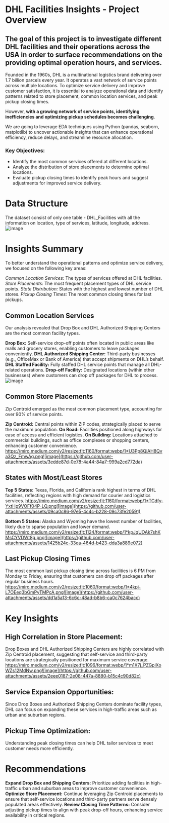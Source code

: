 # DHL Facilities Insights - Project Overview

## The goal of this project is to investigate different DHL facilities and their operations across the USA in order to surface recommendations on the providing optimal operation hours, and services.

Founded in the 1960s, DHL is a multinational logistics brand delivering over 1.7 billion parcels every year. It operates a vast network of service points across multiple locations. To optimize service delivery and improve customer satisfaction, it is essential to analyze operational data and identify patterns related to store placement, common location services, and peak pickup closing times.

However, **with a growing network of service points, identifying inefficiencies and optimizing pickup schedules becomes challenging**. 

We are going to leverage EDA techniques using Python (pandas, seaborn, matplotlib) to uncover actionable insights that can enhance operational efficiency, reduce delays, and streamline resource allocation.

### Key Objectives:

- Identify the most common services offered at different locations.
- Analyze the distribution of store placements to determine optimal locations.
- Evaluate pickup closing times to identify peak hours and suggest adjustments for improved service delivery.


# Data Structure
The dataset consist of only one table - DHL_Facilities with all the information on location, type of services, latitude, longitude, address. 
![image](https://github.com/user-attachments/assets/1cb3b5d0-6c69-4d29-aeb5-577960f7d5b7)


# Insights Summary

To better understand the operational patterns and optimize service delivery, we focused on the following key areas:

*Common Location Services:* The types of services offered at DHL facilities.
*Store Placements:* The most frequent placement types of DHL service points.
*State Distribution:* States with the highest and lowest number of DHL stores.
*Pickup Closing Times:* The most common closing times for last pickups.

## Common Location Services
Our analysis revealed that Drop Box and DHL Authorized Shipping Centers are the most common facility types.

**Drop Box:** Self-service drop-off points often located in public areas like malls and grocery stores, enabling customers to leave packages conveniently.
**DHL Authorized Shipping Center:** Third-party businesses (e.g., OfficeMax or Bank of America) that accept shipments on DHL’s behalf.
**DHL Staffed Facility:** Fully staffed DHL service points that manage all DHL-related operations.
**Drop-off Facility:** Designated locations (within other businesses) where customers can drop off packages for DHL to process.
![image](assets/location_type)

## Common Store Placements
Zip Centroid emerged as the most common placement type, accounting for over 90% of service points.

**Zip Centroid:** Central points within ZIP codes, strategically placed to serve the maximum population.
**On Road:** Facilities positioned along highways for ease of access and efficient logistics.
**On Building:** Locations attached to commercial buildings, such as office complexes or shopping centers, enhancing customer convenience.
https://miro.medium.com/v2/resize:fit:1160/format:webp/1*U3Pp8QiAH8Qva3Qz_FmwAg.png![image](https://github.com/user-attachments/assets/3edde87d-0e78-4a44-84a7-999a2cd772da)


## States with Most/Least Stores
**Top 5 States:** Texas, Florida, and California rank highest in terms of DHL facilities, reflecting regions with high demand for courier and logistics services.
https://miro.medium.com/v2/resize:fit:1160/format:webp/1*TCdfy-YxtHp9VOFf04P-LQ.png![image](https://github.com/user-attachments/assets/09ca0c86-97e5-4c4c-b228-09c73fe20591)

**Bottom 5 States:** Alaska and Wyoming have the lowest number of facilities, likely due to sparse population and lower demand.
https://miro.medium.com/v2/resize:fit:1124/format:webp/1*kpJqUOAk7shKMsCYVDWt8g.png![image](https://github.com/user-attachments/assets/1425b24c-33ea-464d-b423-dda3a889e072)

## Last Pickup Closing Times
The most common last pickup closing time across facilities is 6 PM from Monday to Friday, ensuring that customers can drop off packages after regular business hours.
https://miro.medium.com/v2/resize:fit:1060/format:webp/1*4kpi-L7OEeq3bGmPyTMPcA.png![image](https://github.com/user-attachments/assets/dd1a5a13-6c6c-48ad-b8b6-ca0c7624bacc)

# Key Insights

## High Correlation in Store Placement:
Drop Boxes and DHL Authorized Shipping Centers are highly correlated with Zip Centroid placement, suggesting that self-service and third-party locations are strategically positioned for maximum service coverage.
https://miro.medium.com/v2/resize:fit:1096/format:webp/1*m1X7j_PZGpiXoWZs12MdNw.png![image](https://github.com/user-attachments/assets/2eee0187-2e08-447a-8880-b15c4c90d82c)


## Service Expansion Opportunities:
Since Drop Boxes and Authorized Shipping Centers dominate facility types, DHL can focus on expanding these services in high-traffic areas such as urban and suburban regions.

## Pickup Time Optimization:
Understanding peak closing times can help DHL tailor services to meet customer needs more efficiently.


# Recommendations

**Expand Drop Box and Shipping Centers:** Prioritize adding facilities in high-traffic urban and suburban areas to improve customer convenience.
**Optimize Store Placement:** Continue leveraging Zip Centroid placements to ensure that self-service locations and third-party partners serve densely populated areas effectively.
**Review Closing Time Patterns:** Consider adjusting pickup times to align with peak drop-off hours, enhancing service availability in critical regions.
